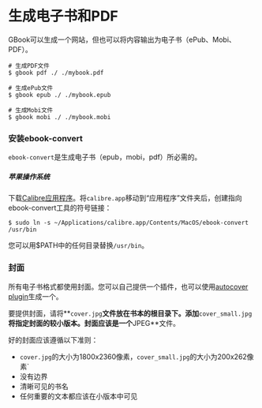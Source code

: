 # 生成电子书和PDF

GBook可以生成一个网站，但也可以将内容输出为电子书（ePub、Mobi、PDF）。

```
# 生成PDF文件
$ gbook pdf ./ ./mybook.pdf

# 生成ePub文件
$ gbook epub ./ ./mybook.epub

# 生成Mobi文件
$ gbook mobi ./ ./mybook.mobi
```

### 安装ebook-convert

`ebook-convert`是生成电子书（epub，mobi，pdf）所必需的。

##### 苹果操作系统

下载[Calibre应用程序](https://calibre-ebook.com/download)。将`calibre.app`移动到“应用程序”文件夹后，创建指向ebook-convert工具的符号链接：

```
$ sudo ln -s ~/Applications/calibre.app/Contents/MacOS/ebook-convert /usr/bin
```

您可以用$PATH中的任何目录替换`/usr/bin`。

### 封面

所有电子书格式都使用封面。您可以自己提供一个插件，也可以使用[autocover plugin](https://gbook.54dxs.cn/plugin/autocover)生成一个。

要提供封面，请将**`cover.jpg`**文件放在书本的根目录下。添加**`cover_small.jpg`**将指定封面的较小版本。封面应该是一个**JPEG**文件。

好的封面应该遵循以下准则：

* `cover.jpg`的大小为1800x2360像素，`cover_small.jpg`的大小为200x262像素`
* 没有边界
* 清晰可见的书名
* 任何重要的文本都应该在小版本中可见